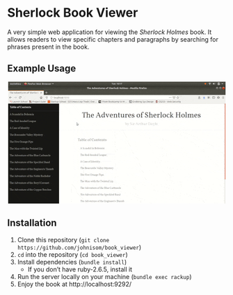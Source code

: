 # Sherlock Book Viewer #

A very simple web application for viewing the *Sherlock Holmes* book. It
allows readers to view specific chapters and paragraphs by searching for
phrases present in the book.

## Example Usage ##

<p align="center">
  <img alt="GIF screen recording of application in use"
       src="example.gif">
</p>

## Installation ##

1. Clone this repository (`git clone https://github.com/johnisom/book_viewer`)
2. `cd` into the repository (`cd book_viewer`)
3. Install dependencies (`bundle install`)
   - If you don’t have ruby-2.6.5, install it
4. Run the server locally on your machine (`bundle exec rackup`)
5. Enjoy the book at http://localhost:9292/
